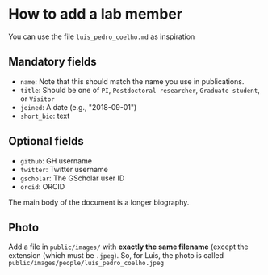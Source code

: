 # How to add a lab member

You can use the file `luis_pedro_coelho.md` as inspiration

## Mandatory fields

- `name`: Note that this should match the name you use in publications.
- `title`: Should be one of `PI`, `Postdoctoral researcher`, `Graduate student`, or `Visitor`
- `joined`: A date (e.g., "2018-09-01")
- `short_bio`: text

## Optional fields
- `github`: GH username
- `twitter`: Twitter username
- `gscholar`: The GScholar user ID
- `orcid`: ORCID

The main body of the document is a longer biography.

## Photo

Add a file in `public/images/` with **exactly the same filename** (except the
extension (which must be `.jpeg`). So, for Luis, the photo is called
`public/images/people/luis_pedro_coelho.jpeg`

